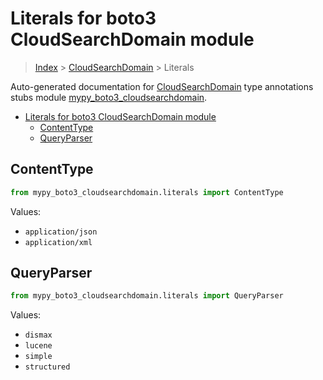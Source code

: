 # Literals for boto3 CloudSearchDomain module

> [Index](../README.md) > [CloudSearchDomain](./README.md) > Literals

Auto-generated documentation for
[CloudSearchDomain](https://boto3.amazonaws.com/v1/documentation/api/latest/reference/services/cloudsearchdomain.html#CloudSearchDomain)
type annotations stubs module
[mypy_boto3_cloudsearchdomain](https://pypi.org/project/mypy-boto3-cloudsearchdomain/).

- [Literals for boto3 CloudSearchDomain module](#literals-for-boto3-cloudsearchdomain-module)
  - [ContentType](#contenttype)
  - [QueryParser](#queryparser)

## ContentType

```python
from mypy_boto3_cloudsearchdomain.literals import ContentType
```

Values:

- `application/json`
- `application/xml`

## QueryParser

```python
from mypy_boto3_cloudsearchdomain.literals import QueryParser
```

Values:

- `dismax`
- `lucene`
- `simple`
- `structured`
